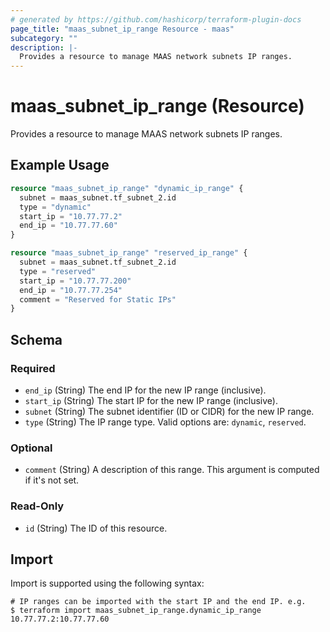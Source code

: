 ```yaml
---
# generated by https://github.com/hashicorp/terraform-plugin-docs
page_title: "maas_subnet_ip_range Resource - maas"
subcategory: ""
description: |-
  Provides a resource to manage MAAS network subnets IP ranges.
---
```


# maas_subnet_ip_range (Resource)

Provides a resource to manage MAAS network subnets IP ranges.

## Example Usage

```terraform
resource "maas_subnet_ip_range" "dynamic_ip_range" {
  subnet = maas_subnet.tf_subnet_2.id
  type = "dynamic"
  start_ip = "10.77.77.2"
  end_ip = "10.77.77.60"
}

resource "maas_subnet_ip_range" "reserved_ip_range" {
  subnet = maas_subnet.tf_subnet_2.id
  type = "reserved"
  start_ip = "10.77.77.200"
  end_ip = "10.77.77.254"
  comment = "Reserved for Static IPs"
}
```

<!-- schema generated by tfplugindocs -->
## Schema

### Required

- `end_ip` (String) The end IP for the new IP range (inclusive).
- `start_ip` (String) The start IP for the new IP range (inclusive).
- `subnet` (String) The subnet identifier (ID or CIDR) for the new IP range.
- `type` (String) The IP range type. Valid options are: `dynamic`, `reserved`.

### Optional

- `comment` (String) A description of this range. This argument is computed if it's not set.

### Read-Only

- `id` (String) The ID of this resource.

## Import

Import is supported using the following syntax:

```shell
# IP ranges can be imported with the start IP and the end IP. e.g.
$ terraform import maas_subnet_ip_range.dynamic_ip_range 10.77.77.2:10.77.77.60
```
